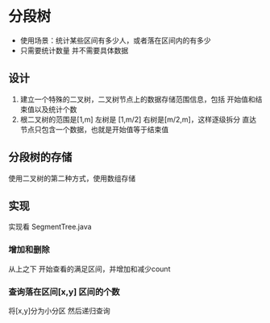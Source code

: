 # 分段树
- 使用场景：统计某些区间有多少人，或者落在区间内的有多少
- 只需要统计数量 并不需要具体数据

## 设计
1. 建立一个特殊的二叉树，二叉树节点上的数据存储范围信息，包括 开始值和结束值以及统计个数
2. 根二叉树的范围是[1,m] 左树是 [1,m/2] 右树是[m/2,m]，这样逐级拆分 直达节点只包含一个数据，也就是开始值等于结束值

## 分段树的存储
使用二叉树的第二种方式，使用数组存储

## 实现
实现看 SegmentTree.java

### 增加和删除
从上之下 开始查看的满足区间，并增加和减少count
### 查询落在区间[x,y] 区间的个数
将[x,y]分为小分区 然后递归查询

